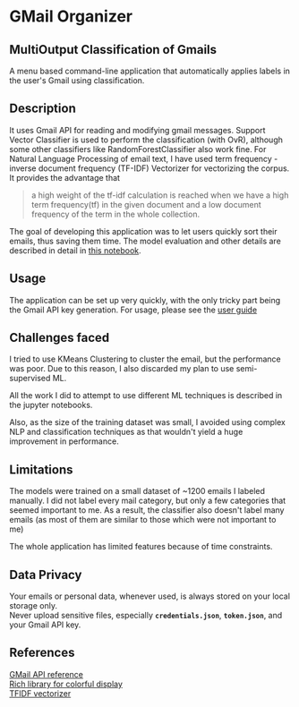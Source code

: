 # GMail Organizer

## MultiOutput Classification of Gmails

A menu based command-line application that automatically applies labels in the user's Gmail using classification.

## Description

It uses Gmail API for reading and modifying gmail messages. Support Vector Classifier is used to perform 
the classification (with OvR), although some other classifiers like RandomForestClassifier also work fine.
For Natural Language Processing of email text, I have used term frequency - inverse document frequency (TF-IDF) Vectorizer for vectorizing the corpus.
It provides the advantage that 
> a high weight of the tf-idf calculation is reached when we have a high term frequency(tf) in the given document and a 
> low document frequency of the term in the whole collection.

The goal of developing this application was to let users quickly sort their emails, thus saving them time.
The model evaluation and other details are described in detail in [this notebook](notebooks/ML_supervised2.ipynb).

## Usage

The application can be set up very quickly, with the only tricky part being the Gmail API key generation.
For usage, please see the [user guide](USER_GUIDE.md)

## Challenges faced

I tried to use KMeans Clustering to cluster the email, but the performance was poor.
Due to this reason, I also discarded my plan to use semi-supervised ML.

All the work I did to attempt to use different ML techniques is described in the jupyter notebooks.

Also, as the size of the training dataset was small, I avoided using complex NLP and classification techniques as that 
wouldn't yield a huge improvement in performance.

## Limitations

The models were trained on a small dataset of ~1200 emails I labeled manually. 
I did not label every mail category, but only a few categories that seemed important to me.
As a result, the classifier also doesn't label many emails 
(as most of them are similar to those which were not important to me)

The whole application has limited features because of time constraints.

## Data Privacy

Your emails or personal data, whenever used, is always stored on your local storage only. \
Never upload sensitive files, especially **`credentials.json`**, **`token.json`**, and your Gmail API key.

## References
[GMail API reference](https://developers.google.com/gmail/api/reference/rest/v1/users.messages)\
[Rich library for colorful display](https://rich.readthedocs.io/en/stable/console.html)\
[TFIDF vectorizer](https://scikit-learn.org/stable/modules/generated/sklearn.feature_extraction.text.TfidfVectorizer.html)
